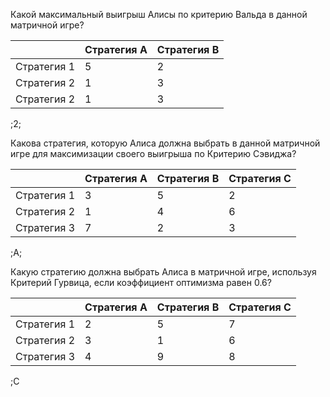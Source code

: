 

Какой максимальный выигрыш Алисы по критерию Вальда в данной матричной игре?

|             | Стратегия A | Стратегия B |
|-------------|-------------|-------------|
| Стратегия 1 | 5           | 2           |
| Стратегия 2 | 1           | 3           |
| Стратегия 2 | 1           | 3           |

;2;



Какова стратегия, которую Алиса должна выбрать в данной матричной игре для максимизации своего выигрыша по Критерию Сэвиджа?

|             | Стратегия A | Стратегия B | Стратегия C |
|-------------|-------------|-------------|-------------|
| Стратегия 1 | 3           | 5           | 2           |
| Стратегия 2 | 1           | 4           | 6           |
| Стратегия 3 | 7           | 2           | 3           |

;A;



Какую стратегию должна выбрать Алиса в матричной игре, используя Критерий Гурвица, если коэффициент оптимизма равен 0.6?

|             | Стратегия A | Стратегия B | Стратегия C |
|-------------|-------------|-------------|-------------|
| Стратегия 1 | 2           | 5           | 7           |
| Стратегия 2 | 3           | 1           | 6           |
| Стратегия 3 | 4           | 9           | 8           |

;C

